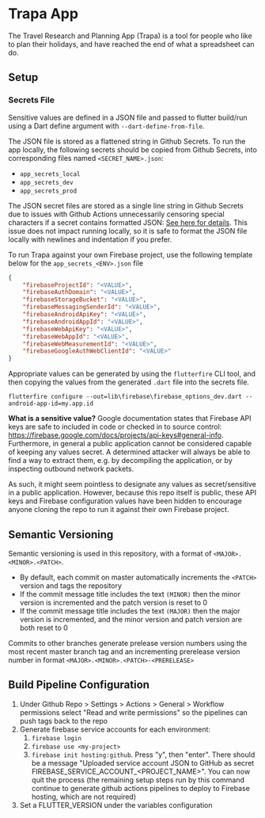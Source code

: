 # Trapa App

The Travel Research and Planning App (Trapa) is a tool for people who like to plan their holidays, and have reached the end of what a spreadsheet can do. 

## Setup

### Secrets File
Sensitive values are defined in a JSON file and passed to flutter build/run using a Dart define argument with `--dart-define-from-file`. 

The JSON file is stored as a flattened string in Github Secrets. To run the app locally, the following secrets should be copied from Github Secrets, into corresponding files named `<SECRET_NAME>.json`:
- `app_secrets_local`
- `app_secrets_dev`
- `app_secrets_prod`

The JSON secret files are stored as a single line string in Github Secrets due to issues with Github Actions unnecessarily censoring special characters if a secret contains formatted JSON: [See here for details](https://github.com/google-github-actions/auth/blob/main/docs/TROUBLESHOOTING.md#aggressive--replacement-in-logs). This issue does not impact running locally, so it is safe to format the JSON file locally with newlines and indentation if you prefer. 

To run Trapa against your own Firebase project, use the following template below for the `app_secrets_<ENV>.json` file

```json
{
    "firebaseProjectId": "<VALUE>",
    "firebaseAuthDomain": "<VALUE>",
    "firebaseStorageBucket": "<VALUE>",
    "firebaseMessagingSenderId": "<VALUE>",
    "firebaseAndroidApiKey": "<VALUE>",
    "firebaseAndroidAppId": "<VALUE>",
    "firebaseWebApiKey": "<VALUE>",
    "firebaseWebAppId": "<VALUE>",
    "firebaseWebMeasurementId": "<VALUE>",
    "firebaseGoogleAuthWebClientId": "<VALUE>"
}
```

Appropriate values can be generated by using the `flutterfire` CLI tool, and then copying the values from the generated `.dart` file into the secrets file. 

```
flutterfire configure --out=lib\firebase\firebase_options_dev.dart --android-app-id=my.app.id
```

**What is a sensitive value?**
Google documentation states that Firebase API keys are safe to included in code or checked in to source control: https://firebase.google.com/docs/projects/api-keys#general-info. Furthermore, in general a public application cannot be considered capable of keeping any values secret. A determined attacker will always be able to find a way to extract them, e.g. by decompiling the application, or by inspecting outbound network packets. 

As such, it might seem pointless to designate any values as secret/sensitive in a public application. However, because this repo itself is public, these API keys and Firebase configuration values have been hidden to encourage anyone cloning the repo to run it against their own Firebase project. 



## Semantic Versioning
Semantic versioning is used in this repository, with a format of `<MAJOR>.<MINOR>.<PATCH>`. 
- By default, each commit on master automatically increments the `<PATCH>` version and tags the repository
- If the commit message title includes the text `(MINOR)` then the minor version is incremented and the patch version is reset to 0
- If the commit message title includes the text `(MAJOR)` then the major version is incremented, and the minor version and patch version are both reset to 0 

Commits to other branches generate prelease version numbers using the most recent master branch tag and an incrementing prerelease version number in format `<MAJOR>.<MINOR>.<PATCH>-<PRERELEASE>`




## Build Pipeline Configuration
1. Under Github Repo > Settings > Actions > General > Workflow permissions select "Read and write permissions" so the pipelines can push tags back to the repo
2. Generate firebase service accounts for each environment:
    1. `firebase login`
    2. `firebase use <my-project>`
    3. `firebase init hosting:github`. Press "y", then "enter". There should be a message "Uploaded service account JSON to GitHub as secret FIREBASE_SERVICE_ACCOUNT_<PROJECT_NAME>". You can now quit the process (the remaining setup steps run by this command continue to generate github actions pipelines to deploy to Firebase hosting, which are not required)
3. Set a FLUTTER_VERSION under the variables configuration